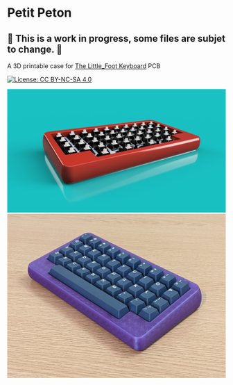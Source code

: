 # Petit Peton
## :construction: This is a work in progress, some files are subjet to change. :construction: 

A 3D printable case for [The Little_Foot Keyboard](https://github.com/The-Royal/The_Royal_Open-Source-Projects/tree/master/01%20-%20Complete%20Kits/The_Little_Foot-Keyboard-rev2.3) PCB

[![License: CC BY-NC-SA 4.0](https://licensebuttons.net/l/by-nc-sa/4.0/80x15.png)](https://creativecommons.org/licenses/by-nc-sa/4.0/)

![Render](./img/render.png)
![Photo](./img/petitpeton.jpg)